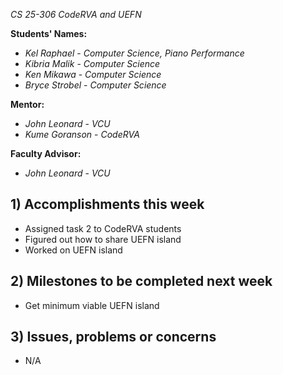  *CS 25-306 CodeRVA and UEFN*

**Students' Names:**
- *Kel Raphael* - *Computer Science, Piano Performance*
- *Kibria Malik* - *Computer Science*
- *Ken Mikawa* - *Computer Science*
- *Bryce Strobel* - *Computer Science*

**Mentor:**
- *John Leonard*  - *VCU*
- *Kume Goranson* - *CodeRVA*

**Faculty Advisor:**
- *John Leonard*  - *VCU*

## 1) Accomplishments this week ##
- Assigned task 2 to CodeRVA students
- Figured out how to share UEFN island
- Worked on UEFN island

## 2) Milestones to be completed next week ##
- Get minimum viable UEFN island

## 3) Issues, problems or concerns ##
- N/A

